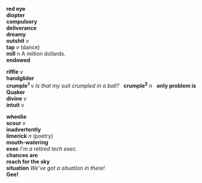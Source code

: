 __red eye__  
__diopter__  
__compulsory__  
__deliverance__  
__dreamy__  
__outshit__ _v_  
__tap__ _v_ (dance)  
__mill__ _n_ A million dollards.  
__endowed__  

__riffle__ _v_  
__handglider__  
__crumple<sup>1</sup>__ _v_ _Is that my suit crumpled in a ball?_  
__crumple<sup>2</sup>__ _n_  
__only problem is__  
__Quaker__  
__divine__ _v_  
__intuit__ _v_  

__wheelie__  
__scour__ _v_  
__inadvertently__  
__limerick__ _n_ (poetry)  
__mouth-watering__  
__exec__ _I'm a retired tech exec._  
__chances are__  
__reach for the sky__  
__situation__ _We've got a situation in there!_  
__Gee!__  

